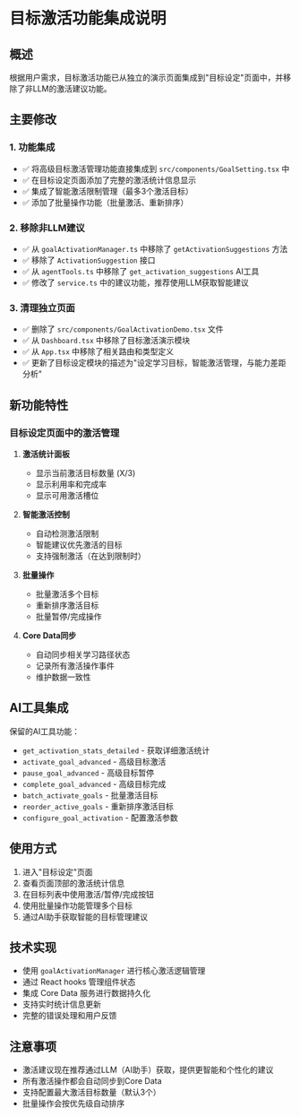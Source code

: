 # 目标激活功能集成说明

## 概述

根据用户需求，目标激活功能已从独立的演示页面集成到"目标设定"页面中，并移除了非LLM的激活建议功能。

## 主要修改

### 1. 功能集成
- ✅ 将高级目标激活管理功能直接集成到 `src/components/GoalSetting.tsx` 中
- ✅ 在目标设定页面添加了完整的激活统计信息显示
- ✅ 集成了智能激活限制管理（最多3个激活目标）
- ✅ 添加了批量操作功能（批量激活、重新排序）

### 2. 移除非LLM建议
- ✅ 从 `goalActivationManager.ts` 中移除了 `getActivationSuggestions` 方法
- ✅ 移除了 `ActivationSuggestion` 接口
- ✅ 从 `agentTools.ts` 中移除了 `get_activation_suggestions` AI工具
- ✅ 修改了 `service.ts` 中的建议功能，推荐使用LLM获取智能建议

### 3. 清理独立页面
- ✅ 删除了 `src/components/GoalActivationDemo.tsx` 文件
- ✅ 从 `Dashboard.tsx` 中移除了目标激活演示模块
- ✅ 从 `App.tsx` 中移除了相关路由和类型定义
- ✅ 更新了目标设定模块的描述为"设定学习目标，智能激活管理，与能力差距分析"

## 新功能特性

### 目标设定页面中的激活管理
1. **激活统计面板**
   - 显示当前激活目标数量 (X/3)
   - 显示利用率和完成率
   - 显示可用激活槽位

2. **智能激活控制**
   - 自动检测激活限制
   - 智能建议优先激活的目标
   - 支持强制激活（在达到限制时）

3. **批量操作**
   - 批量激活多个目标
   - 重新排序激活目标
   - 批量暂停/完成操作

4. **Core Data同步**
   - 自动同步相关学习路径状态
   - 记录所有激活操作事件
   - 维护数据一致性

## AI工具集成

保留的AI工具功能：
- `get_activation_stats_detailed` - 获取详细激活统计
- `activate_goal_advanced` - 高级目标激活
- `pause_goal_advanced` - 高级目标暂停
- `complete_goal_advanced` - 高级目标完成
- `batch_activate_goals` - 批量激活目标
- `reorder_active_goals` - 重新排序激活目标
- `configure_goal_activation` - 配置激活参数

## 使用方式

1. 进入"目标设定"页面
2. 查看页面顶部的激活统计信息
3. 在目标列表中使用激活/暂停/完成按钮
4. 使用批量操作功能管理多个目标
5. 通过AI助手获取智能的目标管理建议

## 技术实现

- 使用 `goalActivationManager` 进行核心激活逻辑管理
- 通过 React hooks 管理组件状态
- 集成 Core Data 服务进行数据持久化
- 支持实时统计信息更新
- 完整的错误处理和用户反馈

## 注意事项

- 激活建议现在推荐通过LLM（AI助手）获取，提供更智能和个性化的建议
- 所有激活操作都会自动同步到Core Data
- 支持配置最大激活目标数量（默认3个）
- 批量操作会按优先级自动排序 